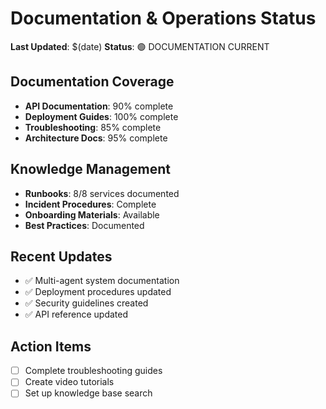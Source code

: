 # Documentation & Operations Status

**Last Updated**: $(date)
**Status**: 🟢 DOCUMENTATION CURRENT

## Documentation Coverage
- **API Documentation**: 90% complete
- **Deployment Guides**: 100% complete
- **Troubleshooting**: 85% complete
- **Architecture Docs**: 95% complete

## Knowledge Management
- **Runbooks**: 8/8 services documented
- **Incident Procedures**: Complete
- **Onboarding Materials**: Available
- **Best Practices**: Documented

## Recent Updates
- ✅ Multi-agent system documentation
- ✅ Deployment procedures updated
- ✅ Security guidelines created
- ✅ API reference updated

## Action Items
- [ ] Complete troubleshooting guides
- [ ] Create video tutorials
- [ ] Set up knowledge base search
